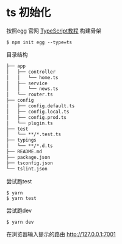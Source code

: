 # ts 初始化

按照egg 官网 [TypeScript教程](https://eggjs.org/zh-cn/tutorials/typescript.html) 构建骨架

``` dash
$ npm init egg --type=ts
```

目录结构

``` md
├── app
│   ├── controller
│   │   └── home.ts
│   ├── service
│   │   └── news.ts
│   └── router.ts
├── config
│   ├── config.default.ts
│   ├── config.local.ts
│   ├── config.prod.ts
│   └── plugin.ts
├── test
│   └── **/*.test.ts
├── typings
│   └── **/*.d.ts
├── README.md
├── package.json
├── tsconfig.json
└── tslint.json
```

尝试跑test

``` dash
$ yarn
$ yarn test
```

尝试跑dev

``` dash
$ yarn dev
```

在浏览器输入提示的路由 http://127.0.0.1:7001